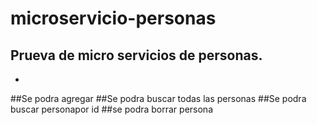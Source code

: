 # microservicio-personas

Prueva de micro servicios de personas.
-
-
##Se podra agregar
##Se podra buscar todas las personas
##Se podra buscar personapor id
##se podra borrar persona
